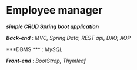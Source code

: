 # Employee manager

***simple CRUD Spring boot application***

***Back-end*** : *MVC, Spring Data, REST api, DAO, AOP*

***DBMS *** : *MySQL*

***Front-end*** : *BootStrap, Thymleaf*
